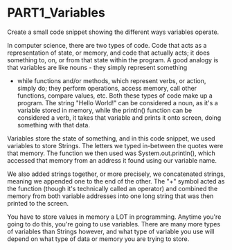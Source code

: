 # PART1_Variables
Create a small code snippet showing the different ways variables operate.

In computer science, there are two types of code. Code that acts as a
representation of state, or memory, and code that actually acts; it
does something to, on, or from that state within the program. A good
analogy is that variables are like nouns - they simply represent something 
- while functions and/or methods, which represent verbs, or action, simply 
do; they perform operations, access memory, call other functions, compare 
values, etc. Both these types of code make up a program. The string "Hello
World!" can be considered a noun, as it's a variable stored in memory, while
the println() function can be considered a verb, it takes that variable and
prints it onto screen, doing something with that data.

Variables store the state of something, and in this code snippet,
we used variables to store Strings. The letters we typed in-between the
quotes were that memory. The function we then used was System.out.println(),
which accessed that memory from an address it found using our variable
name. 

We also added strings together, or more precisely, we concatenated strings,
meaning we appended one to the end of the other. The "+" symbol acted
as the function (though it's technically called an operator) and combined 
the memory from both variable addresses into one long string that was then 
printed to the screen. 

You have to store values in memory a LOT in programming. Anytime you're
going to do this, you're going to use variables. There are many more types
of variables than Strings however, and what type of variable you use will
depend on what type of data or memory you are trying to store.